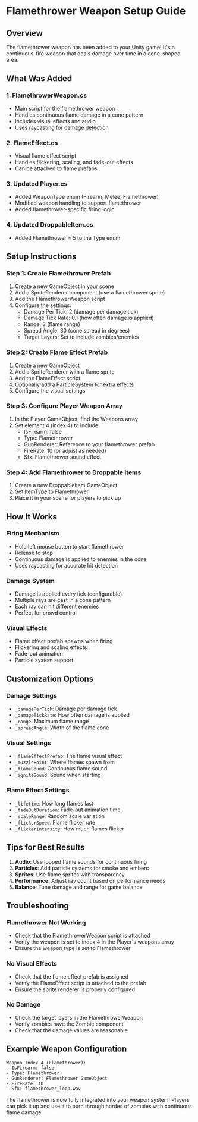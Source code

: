 # Flamethrower Weapon Setup Guide

## Overview
The flamethrower weapon has been added to your Unity game! It's a continuous-fire weapon that deals damage over time in a cone-shaped area.

## What Was Added

### 1. FlamethrowerWeapon.cs
- Main script for the flamethrower weapon
- Handles continuous flame damage in a cone pattern
- Includes visual effects and audio
- Uses raycasting for damage detection

### 2. FlameEffect.cs
- Visual flame effect script
- Handles flickering, scaling, and fade-out effects
- Can be attached to flame prefabs

### 3. Updated Player.cs
- Added WeaponType enum (Firearm, Melee, Flamethrower)
- Modified weapon handling to support flamethrower
- Added flamethrower-specific firing logic

### 4. Updated DroppableItem.cs
- Added Flamethrower = 5 to the Type enum

## Setup Instructions

### Step 1: Create Flamethrower Prefab
1. Create a new GameObject in your scene
2. Add a SpriteRenderer component (use a flamethrower sprite)
3. Add the FlamethrowerWeapon script
4. Configure the settings:
   - Damage Per Tick: 2 (damage per damage tick)
   - Damage Tick Rate: 0.1 (how often damage is applied)
   - Range: 3 (flame range)
   - Spread Angle: 30 (cone spread in degrees)
   - Target Layers: Set to include zombies/enemies

### Step 2: Create Flame Effect Prefab
1. Create a new GameObject
2. Add a SpriteRenderer with a flame sprite
3. Add the FlameEffect script
4. Optionally add a ParticleSystem for extra effects
5. Configure the visual settings

### Step 3: Configure Player Weapon Array
1. In the Player GameObject, find the Weapons array
2. Set element 4 (index 4) to include:
   - IsFirearm: false
   - Type: Flamethrower
   - GunRenderer: Reference to your flamethrower prefab
   - FireRate: 10 (or adjust as needed)
   - Sfx: Flamethrower sound effect

### Step 4: Add Flamethrower to Droppable Items
1. Create a new DroppableItem GameObject
2. Set ItemType to Flamethrower
3. Place it in your scene for players to pick up

## How It Works

### Firing Mechanism
- Hold left mouse button to start flamethrower
- Release to stop
- Continuous damage is applied to enemies in the cone
- Uses raycasting for accurate hit detection

### Damage System
- Damage is applied every tick (configurable)
- Multiple rays are cast in a cone pattern
- Each ray can hit different enemies
- Perfect for crowd control

### Visual Effects
- Flame effect prefab spawns when firing
- Flickering and scaling effects
- Fade-out animation
- Particle system support

## Customization Options

### Damage Settings
- `_damagePerTick`: Damage per damage tick
- `_damageTickRate`: How often damage is applied
- `_range`: Maximum flame range
- `_spreadAngle`: Width of the flame cone

### Visual Settings
- `_flameEffectPrefab`: The flame visual effect
- `_muzzlePoint`: Where flames spawn from
- `_flameSound`: Continuous flame sound
- `_igniteSound`: Sound when starting

### Flame Effect Settings
- `_lifetime`: How long flames last
- `_fadeOutDuration`: Fade-out animation time
- `_scaleRange`: Random scale variation
- `_flickerSpeed`: Flame flicker rate
- `_flickerIntensity`: How much flames flicker

## Tips for Best Results

1. **Audio**: Use looped flame sounds for continuous firing
2. **Particles**: Add particle systems for smoke and embers
3. **Sprites**: Use flame sprites with transparency
4. **Performance**: Adjust ray count based on performance needs
5. **Balance**: Tune damage and range for game balance

## Troubleshooting

### Flamethrower Not Working
- Check that the FlamethrowerWeapon script is attached
- Verify the weapon is set to index 4 in the Player's weapons array
- Ensure the weapon type is set to Flamethrower

### No Visual Effects
- Check that the flame effect prefab is assigned
- Verify the FlameEffect script is attached to the prefab
- Ensure the sprite renderer is properly configured

### No Damage
- Check the target layers in the FlamethrowerWeapon
- Verify zombies have the Zombie component
- Check that the damage values are reasonable

## Example Weapon Configuration

```
Weapon Index 4 (Flamethrower):
- IsFirearm: false
- Type: Flamethrower
- GunRenderer: Flamethrower GameObject
- FireRate: 10
- Sfx: flamethrower_loop.wav
```

The flamethrower is now fully integrated into your weapon system! Players can pick it up and use it to burn through hordes of zombies with continuous flame damage.
